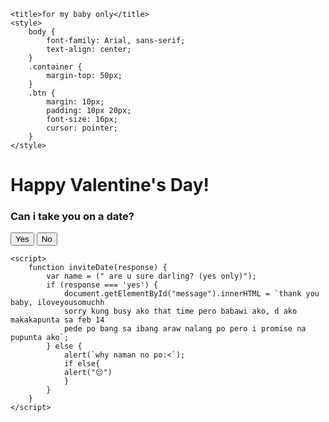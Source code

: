 
<html lang="en">
<head>
    
    <title>for my baby only</title>
    <style>
        body {
            font-family: Arial, sans-serif;
            text-align: center;
        }
        .container {
            margin-top: 50px;
        }
        .btn {
            margin: 10px;
            padding: 10px 20px;
            font-size: 16px;
            cursor: pointer;
        }
    </style>
</head>
<body>
    <div class="container">
        <h1>Happy Valentine's Day!</h1>
        <h3> Can i take you on a date?</h3>
        <button class="btn" onclick="inviteDate('yes')">Yes</button>
        <button class="btn" onclick="inviteDate('no')">No</button>
        <div id="message"></div>
    </div>

    <script>
        function inviteDate(response) {
            var name = (" are u sure darling? (yes only)");
            if (response === 'yes') {
                document.getElementById("message").innerHTML = `thank you baby, iloveyousomuchh
                sorry kung busy ako that time pero babawi ako, d ako makakapunta sa feb 14
                pede po bang sa ibang araw nalang po pero i promise na pupunta ako`;
            } else {
                alert(`why naman no po:<`);
                if else{
                alert("😔")
                }
            }
        }
    </script>
</body>
</html>
